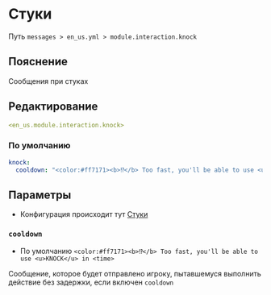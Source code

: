 # Стуки
Путь `messages > en_us.yml > module.interaction.knock`

## Пояснение
Сообщения при стуках

## Редактирование
```yaml
<en_us.module.interaction.knock>
```

### По умолчанию
```yaml
knock:
  cooldown: "<color:#ff7171><b>⁉</b> Too fast, you'll be able to use <u>KNOCK</u> in <time>"
```

## Параметры

- Конфигурация происходит тут [Стуки](/ru/config/module/interaction/knock/)

### `cooldown`
- По умолчанию `<color:#ff7171><b>⁉</b> Too fast, you'll be able to use <u>KNOCK</u> in <time>`

Сообщение, которое будет отправлено игроку, пытавшемуся выполнить действие без задержки, если включен `cooldown`
